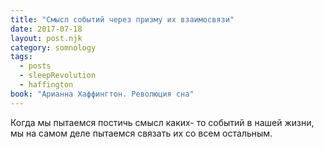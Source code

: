 ```yaml
---
title: "Смысл событий через призму их взаимосвязи"
date: 2017-07-18
layout: post.njk
category: somnology
tags:
  - posts
  - sleepRevolution
  - haffington
book: "Арианна Хаффингтон. Революция сна"
---
```


Когда мы пытаемся постичь смысл каких- то событий в нашей жизни, мы на самом деле пытаемся связать их со всем остальным.
